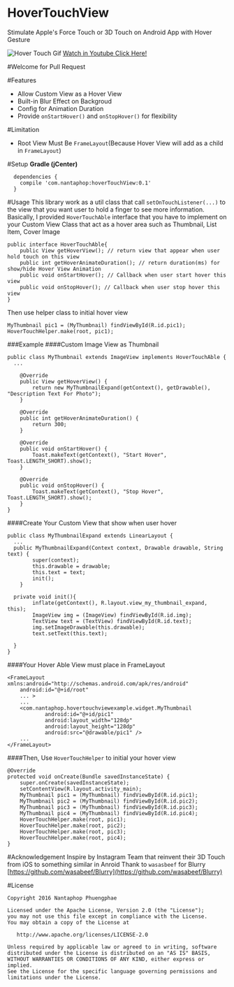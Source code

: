 # HoverTouchView
Stimulate Apple's Force Touch or 3D Touch on Android App with Hover Gesture

![Hover Touch Gif](https://media.giphy.com/media/xT77Ybv4VQzCYTJJAc/giphy.gif)
[Watch in Youtube Click Here!](https://www.youtube.com/watch?v=Ov4fkrCIuk4&feature=youtu.be)

#Welcome for Pull Request 

#Features
* Allow Custom View as a Hover View
* Built-in Blur Effect on Backgroud
* Config for Animation Duration
* Provide `onStartHover()` and `onStopHover()` for flexibility

#Limitation
* Root View Must Be `FrameLayout`(Because Hover View will add as a child in `FrameLayout`)

#Setup
**Gradle (jCenter)**
```
  dependencies {
    compile 'com.nantaphop:hoverTouchView:0.1'
  }
```

#Usage
This library work as a util class that call `setOnTouchListener(...)` to the view that you want user to hold a finger to see more information.
Basically, I provided `HoverTouchAble` interface that you have to implement on your Custom View Class that act as a hover area such as Thumbnail, List Item, Cover Image
```
public interface HoverTouchAble{
    public View getHoverView(); // return view that appear when user hold touch on this view
    public int getHoverAnimateDuration(); // return duration(ms) for show/hide Hover View Animation
    public void onStartHover(); // Callback when user start hover this view
    public void onStopHover(); // Callback when user stop hover this view
}
```
Then use helper class to initial hover view
```
MyThumbnail pic1 = (MyThumbnail) findViewById(R.id.pic1);
HoverTouchHelper.make(root, pic1);
```
###Example
####Custom Image View as Thumbnail
```
public class MyThumbnail extends ImageView implements HoverTouchAble {
  ...
  
    @Override
    public View getHoverView() {
        return new MyThumbnailExpand(getContext(), getDrawable(), "Description Text For Photo");
    }

    @Override
    public int getHoverAnimateDuration() {
        return 300;
    }

    @Override
    public void onStartHover() {
        Toast.makeText(getContext(), "Start Hover", Toast.LENGTH_SHORT).show();
    }

    @Override
    public void onStopHover() {
        Toast.makeText(getContext(), "Stop Hover", Toast.LENGTH_SHORT).show();
    }
}
```
####Create Your Custom View that show when user hover
```
public class MyThumbnailExpand extends LinearLayout {
  ...
  public MyThumbnailExpand(Context context, Drawable drawable, String text) {
        super(context);
        this.drawable = drawable;
        this.text = text;
        init();
    }
    
  private void init(){
        inflate(getContext(), R.layout.view_my_thumbnail_expand, this);
        ImageView img = (ImageView) findViewById(R.id.img);
        TextView text = (TextView) findViewById(R.id.text);
        img.setImageDrawable(this.drawable);
        text.setText(this.text);

  }
}
```

####Your Hover Able View must place in FrameLayout
```
<FrameLayout xmlns:android="http://schemas.android.com/apk/res/android"
    android:id="@+id/root"
    ... >
    ...
    <com.nantaphop.hovertouchviewexample.widget.MyThumbnail
            android:id="@+id/pic1"
            android:layout_width="128dp"
            android:layout_height="128dp"
            android:src="@drawable/pic1" />
    ...
</FrameLayout>
```
####Then, Use `HoverTouchHelper` to initial your hover view
```
@Override
protected void onCreate(Bundle savedInstanceState) {
    super.onCreate(savedInstanceState);
    setContentView(R.layout.activity_main);
    MyThumbnail pic1 = (MyThumbnail) findViewById(R.id.pic1);
    MyThumbnail pic2 = (MyThumbnail) findViewById(R.id.pic2);
    MyThumbnail pic3 = (MyThumbnail) findViewById(R.id.pic3);
    MyThumbnail pic4 = (MyThumbnail) findViewById(R.id.pic4);
    HoverTouchHelper.make(root, pic1);
    HoverTouchHelper.make(root, pic2);
    HoverTouchHelper.make(root, pic3);
    HoverTouchHelper.make(root, pic4);
}
```

#Acknowledgement
Inspire by Instagram Team that reinvent their 3D Touch from iOS to something similar in Anroid
Thank to `wasasbeef` for Blurry [https://github.com/wasabeef/Blurry](https://github.com/wasabeef/Blurry)

#License
```
Copyright 2016 Nantaphop Phuengphae

Licensed under the Apache License, Version 2.0 (the "License");
you may not use this file except in compliance with the License.
You may obtain a copy of the License at

   http://www.apache.org/licenses/LICENSE-2.0

Unless required by applicable law or agreed to in writing, software
distributed under the License is distributed on an "AS IS" BASIS,
WITHOUT WARRANTIES OR CONDITIONS OF ANY KIND, either express or implied.
See the License for the specific language governing permissions and
limitations under the License.
```
